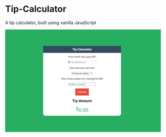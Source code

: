 # Tip-Calculator
A tip calculator, built using vanilla JavaScript

<img src = "img/screenshot.png" >

